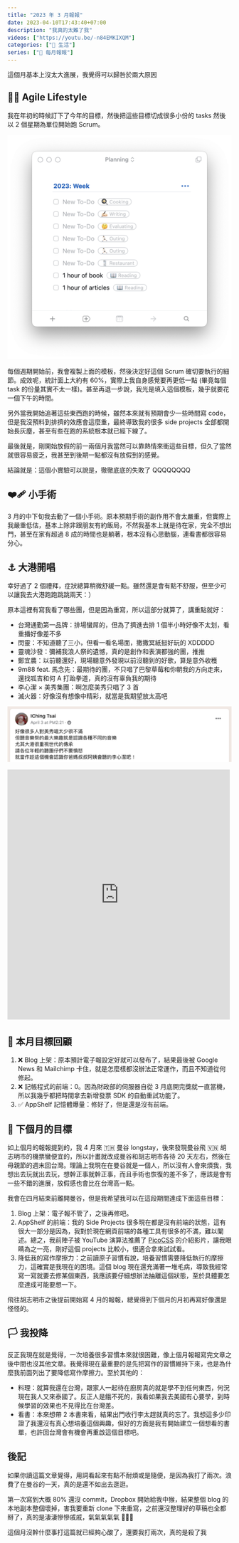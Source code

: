 ```yaml
---
title: "2023 年 3 月報報"
date: 2023-04-10T17:43:40+07:00
description: "我真的太難了我"
videos: ["https://youtu.be/-n84EMKIXQM"]
categories: ["🍫 生活"]
series: ["📰 每月報報"]
---
```


這個月基本上沒太大進展，我覺得可以歸咎於兩大原因

## 🏃🏻 Agile Lifestyle

我在年初的時候訂下了今年的目標，然後把這些目標切成很多小份的 tasks 然後以 2 個星期為單位開始跑 Scrum。

![Scrum 模板](scrum-template.png)

每個週期開始前，我會複製上面的模板，然後決定好這個 Scrum 確切要執行的細節。成效呢，統計面上大約有 60%，實際上我自身感覺要再更低一點 (畢竟每個 task 的份量其實不太一樣)。甚至再退一步說，我光是填入這個模板，幾乎就要花一個下午的時間。

另外當我開始追著這些東西跑的時候，雖然本來就有預期會少一些時間寫 code，但是我沒預料到排擠的效應會這麼重，最終導致我的很多 side projects 全部都開始長灰塵，甚至有些在跑的系統根本就已經下線了。

最後就是，剛開始放假的前一兩個月我當然可以靠熱情來衝這些目標，但久了當然就很容易疲乏，我甚至到後期一點都沒有放假到的感覺。

結論就是：這個小實驗可以說是，徹徹底底的失敗了 QQQQQQQQ

## ❤‍🩹 小手術

3 月的中下旬我去動了一個小手術。原本預期手術的副作用不會太嚴重，但實際上我嚴重低估，基本上除非跟朋友有約飯局，不然我基本上就是待在家，完全不想出門，甚至在家有超過 8 成的時間也是躺著，根本沒有心思動腦，連看書都很容易分心。

## ⚓ 大港開唱

幸好過了 2 個禮拜，症狀總算稍微舒緩一點。雖然還是會有點不舒服，但至少可以讓我去大港跑跑跳跳兩天：）

原本這裡有寫我看了哪些團，但是因為重寫，所以這部分就算了，講重點就好：

- 台灣通勤第一品牌：排場蠻屌的，但為了擠進去排 1 個半小時好像不太划，看重播好像差不多
- 閃靈：不知道聽了三小，但看一看名場面，撒撒冥紙挺好玩的 XDDDDD
- 靈魂沙發：彌補我浪人祭的遺憾，真的是創作和表演都強的團，推推
- 鄭宜農：以前聽還好，現場聽意外發現以前沒聽到的好歌，算是意外收穫
- 9m88 feat. 馬念先：最期待的團，不只唱了巴黎草莓和你朝我的方向走來，還找呱吉和何 A 打跆拳道，真的沒有辜負我的期待
- 李心潔 × 美秀集團：啊怎麼美秀只唱了 3 首
- 滅火器：好像沒有想像中精彩，就當是我期望放太高吧


![音樂祭的最大樂趣就是認識各種不同的音樂，尤其大港很重視世代的傳承](angelica-lee-and-amazing-show.png "事後看到這篇[轉貼](https://www.facebook.com/dato.poplife/posts/pfbid0318LX2Qd7XQxevwmatRhzDetuobsxQK1aSnRYHuf5tKSG4EaacwPhjXMK8XHxZCanl)，原來不是只有我這麼覺得，笑死 XDDDDDDDD")

<iframe src="https://www.facebook.com/plugins/post.php?href=https%3A%2F%2Fwww.facebook.com%2Fdato.poplife%2Fposts%2Fpfbid0318LX2Qd7XQxevwmatRhzDetuobsxQK1aSnRYHuf5tKSG4EaacwPhjXMK8XHxZCanl&show_text=true&width=500" width="500" height="562" style="border:none;overflow:hidden" scrolling="no" frameborder="0" allowfullscreen="true" allow="autoplay; clipboard-write; encrypted-media; picture-in-picture; web-share"></iframe>

## 🎯 本月目標回顧

1. ❌ Blog 上架：原本預計電子報設定好就可以發布了，結果最後被 Google News 和 Mailchimp 卡住，就是怎麼樣都沒辦法正常運作，而且不知道從何修起。
2. ❌ 記帳程式的前端：0。因為財政部的伺服器自從 3 月底開完獎就一直當機，所以我幾乎都把時間拿去新增發票 SDK 的自動重試功能了。
3. ✅ AppShelf 記憶體爆量：修好了，但是還是沒有前端。

## 🎯 下個月的目標

如上個月的報報提到的，我 4 月來 🇹🇭 曼谷 longstay，後來發現曼谷飛 🇻🇳 胡志明市的機票蠻便宜的，所以計畫就改成曼谷和胡志明市各待 20 天左右，然後在母親節的週末回台灣。理論上我現在在曼谷就是一個人，所以沒有人會來煩我，我想出去玩就出去玩，想幹正事就幹正事，而且手術也恢復的差不多了，應該是會有一些不錯的進展，放假感也會比在台灣高一點。

我會在四月結束前離開曼谷，但是我希望我可以在這段期間達成下面這些目標：

1. Blog 上架：電子報不管了，之後再修吧。
2. AppShelf 的前端：我的 Side Projects 很多現在都是沒有前端的狀態，這有很大一部分是因為，我對於現在網頁前端的各種工具有很多的不滿，難以闡述。總之，我前陣子被 YouTube 演算法推薦了 [PicoCSS](https://youtu.be/-n84EMKIXQM) 的介紹影片，讓我眼睛為之一亮，剛好這個 projects 比較小，很適合拿來試試看。
3. 降低我的寫作摩擦力：之前讀原子習慣有說，培養習慣需要降低執行的摩擦力，這確實是我現在的困境。這個 blog 現在還充滿著一堆毛病，導致我經常寫一寫就要去修某個東西，我應該要仔細想辦法抽離這個狀態，至於具體要怎麼達成可能要想一下。

飛往胡志明市之後提前開始寫 4 月的報報，總覺得到下個月的月初再寫好像還是怪怪的。

## 🏳️ 我投降

反正我現在就是覺得，一次培養很多習慣本來就很困難，像上個月報報寫完文章之後中間也沒其他文章。我覺得現在最重要的是先把寫作的習慣維持下來，也是為什麼我前面列出了要降低寫作摩擦力。至於其他的：

- 料理：就算我還在台灣，跟家人一起待在廚房真的就是學不到任何東西，何況現在我人又來泰國了。反正人是餓不死的，我看如果我去美國有心要學，到時候學習的效果也不見得比在台灣差。
- 看書：本來想帶 2 本書來看，結果出門收行李太趕就真的忘了。我想這多少印證了我還沒有真心想培養這個興趣，但好的方面是我有開始建立一個想看的書單，也許回台灣會有機會再重啟這個目標吧。

## 後記

如果你讀這篇文章覺得，用詞看起來有點不耐煩或是隨便，是因為我打了兩次。浪費了在曼谷的一天，真的是還不如出去逛逛。

第一次寫到大概 80% 還沒 commit，Dropbox 開始給我中猴，結果整個 blog 的本地副本整個壞掉，害我要重新 clone 下來重寫，之前還沒整理好的草稿也全都掰了，真的是淒淒慘慘戚戚，氣氣氣氣氣 💢💢💢

這個月沒幹什麼事打這篇就已經夠心酸了，還要我打兩次，真的是殺了我
